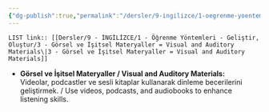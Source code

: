 ```yaml
---
{"dg-publish":true,"permalink":"/dersler/9-ingilizce/1-oegrenme-yoentemleri-gelistir-olustur/3-goersel-ve-isitsel-materyaller-visual-and-auditory-materials/"}
---
```


`LIST link:: [[Dersler/9 - İNGİLİZCE/1 - Öğrenme Yöntemleri - Geliştir, Oluştur/3 - Görsel ve İşitsel Materyaller = Visual and Auditory Materials\|3 - Görsel ve İşitsel Materyaller = Visual and Auditory Materials]]
`
- **Görsel ve İşitsel Materyaller / Visual and Auditory Materials:**  
  Videolar, podcastler ve sesli kitaplar kullanarak dinleme becerilerini geliştirmek. / Use videos, podcasts, and audiobooks to enhance listening skills.